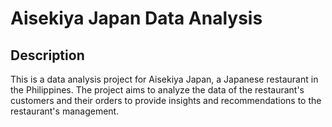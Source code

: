 # Aisekiya Japan Data Analysis

## Description
This is a data analysis project for Aisekiya Japan, a Japanese restaurant in the Philippines. The project aims to analyze the data of the restaurant's customers and their orders to provide insights and recommendations to the restaurant's management.
